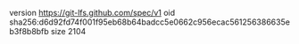 version https://git-lfs.github.com/spec/v1
oid sha256:d6d92fd74f001f95eb68b64badcc5e0662c956ecac561256386635eb3f8b8bfb
size 2104
